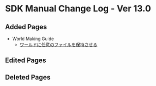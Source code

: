 # SDK Manual Change Log - Ver 13.0

## Added Pages

- World Making Guide
  - [ワールドに任意のファイルを保持させる](https://vrhikky.github.io/VketCloudSDK_Documents/latest/en/WorldMakingGuide/FileDeploymentConfig.html)

## Edited Pages

## Deleted Pages
